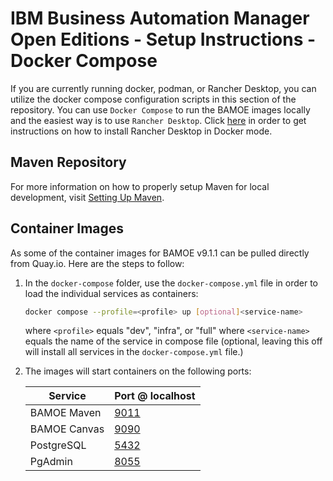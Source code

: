 # IBM Business Automation Manager Open Editions - Setup Instructions - Docker Compose
If you are currently running docker, podman, or Rancher Desktop, you can utilize the docker compose configuration scripts in this section of the repository.  You can use `Docker Compose` to run the BAMOE images locally and the easiest way is to use `Rancher Desktop`.  Click [here](https://docs.rancherdesktop.io/getting-started/installation/) in order to get instructions on how to install Rancher Desktop in Docker mode.  

## Maven Repository
For more information on how to properly setup Maven for local development, visit [Setting Up Maven](./maven/README.md).

## Container Images
As some of the container images for BAMOE v9.1.1 can be pulled directly from Quay.io.  Here are the steps to follow:

1.  In the `docker-compose` folder, use the `docker-compose.yml` file in order to load the individual services as containers:

    ```bash
    docker compose --profile=<profile> up [optional]<service-name>
    ```

    where `<profile>` equals "dev", "infra", or "full"
    where `<service-name>` equals the name of the service in compose file (optional, leaving this off will install all services in the `docker-compose.yml` file.)

2.  The images will start containers on the following ports:

     | Service                   | Port @ localhost              |
    | ------------------------- | ----------------------------- |
    | BAMOE Maven               | [9011](http://localhost:9011) |
    | BAMOE Canvas              | [9090](http://localhost:9090) |
    | PostgreSQL                | [5432](http://localhost:5432) |
    | PgAdmin                   | [8055](http://localhost:8055) |







